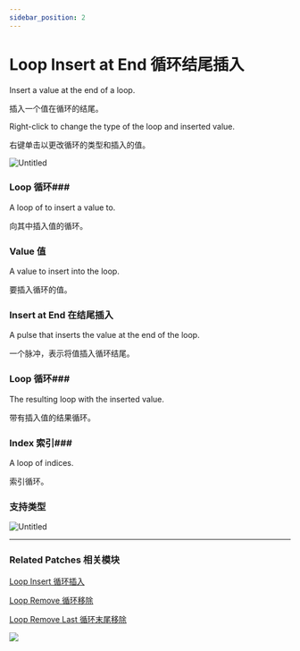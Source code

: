 ```yaml
---
sidebar_position: 2
---
```


# Loop Insert at End 循环结尾插入

Insert a value at the end of a loop.

插入一个值在循环的结尾。

Right-click to change the type of the loop and inserted value.

右键单击以更改循环的类型和插入的值。

![Untitled](https://s3.us-west-2.amazonaws.com/secure.notion-static.com/436460ae-a219-4970-99dd-dc0085cbf1a4/Untitled.png?X-Amz-Algorithm=AWS4-HMAC-SHA256&X-Amz-Content-Sha256=UNSIGNED-PAYLOAD&X-Amz-Credential=AKIAT73L2G45EIPT3X45%2F20220602%2Fus-west-2%2Fs3%2Faws4_request&X-Amz-Date=20220602T173033Z&X-Amz-Expires=86400&X-Amz-Signature=02016d513da6b26acda6097e40df04aff171c031e96e6910f24e4bfea2a294d9&X-Amz-SignedHeaders=host&response-content-disposition=filename%20%3D%22Untitled.png%22&x-id=GetObject)

### Loop 循环### 

A loop of to insert a value to.

向其中插入值的循环。

### Value 值

A value to insert into the loop.

要插入循环的值。

### Insert at End 在结尾插入

A pulse that inserts the value at the end of the loop.

一个脉冲，表示将值插入循环结尾。

### Loop 循环### 

The resulting loop with the inserted value.

带有插入值的结果循环。

### Index 索引### 

A loop of indices.

索引循环。

### 支持类型

![Untitled](https://s3.us-west-2.amazonaws.com/secure.notion-static.com/dc75f173-bda2-49a9-951a-2f133280f659/Untitled.png?X-Amz-Algorithm=AWS4-HMAC-SHA256&X-Amz-Content-Sha256=UNSIGNED-PAYLOAD&X-Amz-Credential=AKIAT73L2G45EIPT3X45%2F20220602%2Fus-west-2%2Fs3%2Faws4_request&X-Amz-Date=20220602T173053Z&X-Amz-Expires=86400&X-Amz-Signature=ca7609da0516876fe040c3077166bb854c184899b01e7a90e449f569fc289155&X-Amz-SignedHeaders=host&response-content-disposition=filename%20%3D%22Untitled.png%22&x-id=GetObject)

------

### Related Patches 相关模块

[Loop Insert 循环插入](https://www.notion.so/Loop-Insert-d237b5fec9bc481e9feb193f79f81fbf)

[Loop Remove 循环移除](https://www.notion.so/Loop-Remove-be83847723104a9c8d553130b28dd826)

[Loop Remove Last 循环末尾移除](https://www.notion.so/Loop-Remove-Last-ff12494e41924023a562477ec3e109af)

![](https://s3.us-west-2.amazonaws.com/secure.notion-static.com/78a31b24-d656-40fb-a96c-33cc9fcb6c7c/Untitled.png?X-Amz-Algorithm=AWS4-HMAC-SHA256&X-Amz-Content-Sha256=UNSIGNED-PAYLOAD&X-Amz-Credential=AKIAT73L2G45EIPT3X45%2F20220602%2Fus-west-2%2Fs3%2Faws4_request&X-Amz-Date=20220602T173104Z&X-Amz-Expires=86400&X-Amz-Signature=361fac5fbb7afc89819b336ec8b77ba7ad92c54793237d4c37c7737ed28abb70&X-Amz-SignedHeaders=host&response-content-disposition=filename%20%3D%22Untitled.png%22&x-id=GetObject)
